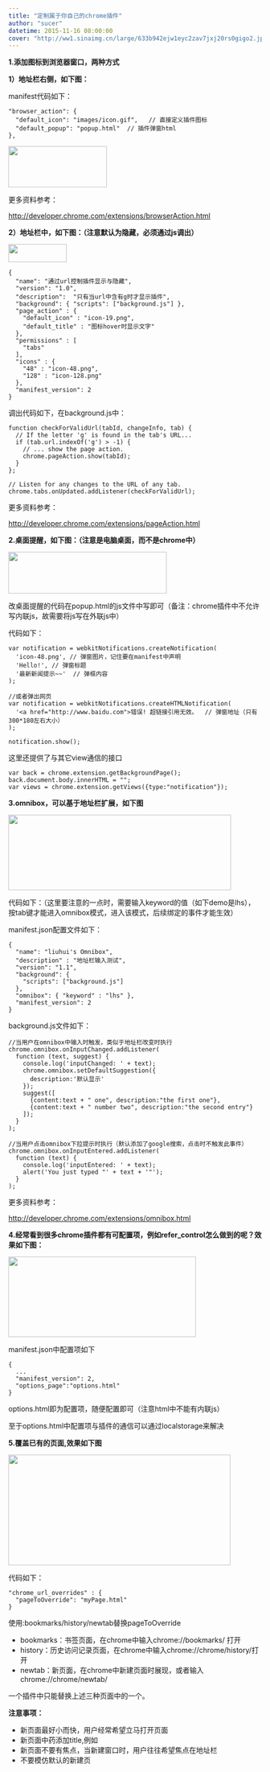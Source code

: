 ```yaml
---
title: "定制属于你自己的chrome插件"
author: "sucer"
datetime: 2015-11-16 08:00:00
cover: "http://ww1.sinaimg.cn/large/633b942ejw1eyc2zav7jxj20rs0gigo2.jpg"
---
```


**1.添加图标到浏览器窗口，两种方式**  


<span class="s1"><b>1）地址栏右侧，如下图：</b></span>  


<span class="s2">manifest代码如下：</span>  



```
"browser_action": {
  "default_icon": "images/icon.gif",   // 直接定义插件图标
  "default_popup": "popup.html"  // 插件弹窗html
},
```

<img src="http://ww2.sinaimg.cn/large/43b712ebjw1ey33ussdiwj205g02aaa3.jpg" alt="" width="196" height="82" />
  


<span class="s1">更多资料参考：</span>  


<span class="s4"><a href="http://developer.chrome.com/extensions/browserAction.html">http://developer.chrome.com/extensions/browserAction.html</a></span>  


<span class="s1"><b>2）地址栏中，如下图：（注意默认为隐藏，必须通过js调出）</b></span>  


<img src="http://ww4.sinaimg.cn/large/43b712ebjw1ey33yrfudej2038010743.jpg" alt="" width="116" height="36" />
  



```
{
  "name": "通过url控制插件显示与隐藏",
  "version": "1.0",
  "description":  "只有当url中含有g时才显示插件",
  "background": { "scripts": ["background.js"] },
  "page_action" : {
    "default_icon" : "icon-19.png",
    "default_title" : "图标hover时显示文字"
  },
  "permissions" : [
    "tabs"
  ],
  "icons" : {
    "48" : "icon-48.png",
    "128" : "icon-128.png"
  },
  "manifest_version": 2
}
```

<span class="s1">调出代码如下，在background.js中：</span>  



```
function checkForValidUrl(tabId, changeInfo, tab) {
  // If the letter 'g' is found in the tab's URL...
  if (tab.url.indexOf('g') > -1) {
    // ... show the page action.
    chrome.pageAction.show(tabId);
  }
};

// Listen for any changes to the URL of any tab.
chrome.tabs.onUpdated.addListener(checkForValidUrl);
```

<span class="s1">更多资料参考：</span>  


<span class="s4"><a href="http://developer.chrome.com/extensions/pageAction.html">http://developer.chrome.com/extensions/pageAction.html</a></span>  


<span class="s1"><b>2.桌面提醒，如下图：（注意是电脑桌面，而不是chrome中）</b></span>  


<img src="http://ww1.sinaimg.cn/large/43b712ebjw1ey343se926j208r02b3yi.jpg" alt="" width="315" height="83" />
  


<span class="s1">改桌面提醒的代码在popup.html的js文件中写即可（备注：chrome插件中不允许写内联js，故需要将js写在外联js中）</span>  


<span class="s1">代码如下：</span>  



```
var notification = webkitNotifications.createNotification(
  'icon-48.png', // 弹窗图片，记住要在manifest中声明
  'Hello!', // 弹窗标题
  '最新新闻提示~~'  // 弹框内容
);

//或者弹出网页
var notification = webkitNotifications.createHTMLNotification(
  '<a href="http://www.baidu.com">错误! 超链接引用无效。  // 弹窗地址（只有300*180左右大小）
);

notification.show();
```

<span class="s1">这里还提供了与其它view通信的接口</span>  



```
var back = chrome.extension.getBackgroundPage();
back.document.body.innerHTML = "";
var views = chrome.extension.getViews({type:"notification"});
```

<span class="s1"><b>3.omnibox，可以基于地址栏扩展，如下图</b></span>  


<img src="http://ww4.sinaimg.cn/large/43b712ebjw1ey347jb0twj20cb046gm6.jpg" alt="" width="443" height="150" />
  


<span class="s1">代码如下：（这里要注意的一点时，需要输入keyword的值（如下demo是lhs），按tab键才能进入omnibox模式，进入该模式，后续绑定的事件才能生效）</span>  


<span class="s1">manifest.json配置文件如下：</span>  



```
{
  "name": "liuhui's Omnibox",
  "description" : "地址栏输入测试",
  "version": "1.1",
  "background": {
    "scripts": ["background.js"]
  },
  "omnibox": { "keyword" : "lhs" },
  "manifest_version": 2
}
```

<span class="s1">background.js文件如下：</span>  



```
//当用户在omnibox中输入时触发，类似于地址栏改变时执行
chrome.omnibox.onInputChanged.addListener(
  function (text, suggest) {
    console.log('inputChanged: ' + text);
    chrome.omnibox.setDefaultSuggestion({
      description:'默认显示'
    });
    suggest([
      {content:text + " one", description:"the first one"},
      {content:text + " number two", description:"the second entry"}
    ]);
  }
);

//当用户点击omnibox下拉提示时执行（默认添加了google搜索，点击时不触发此事件）
chrome.omnibox.onInputEntered.addListener(
  function (text) {
    console.log('inputEntered: ' + text);
    alert('You just typed "' + text + '"');
  }
);
```

<span class="s1">更多资料参考：</span>  


<span class="s4"><a href="http://developer.chrome.com/extensions/omnibox.html">http://developer.chrome.com/extensions/omnibox.html</a></span>  


<span class="s1"><b>4.经常看到很多chrome插件都有可配置项，例如refer_control怎么做到的呢？效果如下图：</b></span>  


<img src="http://ww4.sinaimg.cn/large/43b712ebjw1ey34cvmsajj20ad04gmxu.jpg" alt="" width="373" height="160" />
  


<span class="s1">manifest.json中配置项如下</span>  



```
{
  ...
  "manifest_version": 2,
  "options_page":"options.html"
}
```

<span class="s1">options.html即为配置项，随便配置即可（注意html中不能有内联js）</span>  


<span class="s1">至于options.html中配置项与插件的通信可以通过localstorage来解决</span>  


<span class="s1"><b>5.覆盖已有的页面,效果如下图</b></span>  


<img src="http://ww2.sinaimg.cn/large/43b712ebjw1ey34ehj0ouj20ca064gmd.jpg" alt="" width="442" height="220" />
  


<span class="s1">代码如下：</span>  



```
"chrome_url_overrides" : {
  "pageToOverride": "myPage.html"
}
```

<span class="s1">使用:bookmarks/history/newtab替换pageToOverride</span>  




- <span class="s1">bookmarks：书签页面，在chrome中输入chrome://bookmarks/ 打开</span>
- <span class="s1">history：历史访问记录页面，在chrome中输入chrome://chrome/history/打开</span>
- <span class="s1">newtab：新页面，在chrome中新建页面时展现，或者输入chrome://chrome/newtab/</span>


<span class="s1">一个插件中只能替换上述三种页面中的一个。</span>  


<span class="s1"><b>注意事项：</b></span>  




- <span class="s1">新页面最好小而快，用户经常希望立马打开页面</span>
- <span class="s1">新页面中药添加title,例如<title>new tab</title></span>
- <span class="s1">新页面不要有焦点，当新建窗口时，用户往往希望焦点在地址栏</span>
- <span class="s1">不要模仿默认的新建页</span>